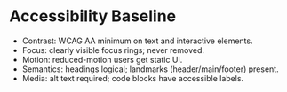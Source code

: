 # Accessibility Baseline

- Contrast: WCAG AA minimum on text and interactive elements.
- Focus: clearly visible focus rings; never removed.
- Motion: reduced-motion users get static UI.
- Semantics: headings logical; landmarks (header/main/footer) present.
- Media: alt text required; code blocks have accessible labels.
